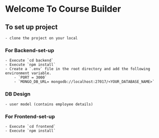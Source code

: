 # Welcome To Course Builder

## To set up project
    - clone the project on your local

### For Backend-set-up
    - Execute `cd backend`
    - Execute `npm install`
    - Create a `.env` file in the root directory and add the following environment variable.
        - `PORT = 3000`
        - `MONGO_DB_URL= mongodb://localhost:27017/<YOUR_DATABASE_NAME>`

### DB Design
    - user model (contains employee details)


### For Frontend-set-up
    - Execute `cd frontend`
    - Execute `npm install`
